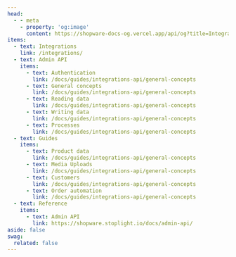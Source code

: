 ```yaml
---
head:
  - - meta
    - property: 'og:image'
      content: https://shopware-docs-og.vercel.app/api/og?title=Integrations
items:
  - text: Integrations
    link: /integrations/
  - text: Admin API
    items:
      - text: Authentication
        link: /docs/guides/integrations-api/general-concepts
      - text: General concepts
        link: /docs/guides/integrations-api/general-concepts
      - text: Reading data
        link: /docs/guides/integrations-api/general-concepts
      - text: Writing data
        link: /docs/guides/integrations-api/general-concepts
      - text: Processes
        link: /docs/guides/integrations-api/general-concepts
  - text: Guides
    items:
      - text: Product data
        link: /docs/guides/integrations-api/general-concepts
      - text: Media Uploads
        link: /docs/guides/integrations-api/general-concepts
      - text: Customers
        link: /docs/guides/integrations-api/general-concepts
      - text: Order automation
        link: /docs/guides/integrations-api/general-concepts
  - text: Reference
    items:
      - text: Admin API
        link: https://shopware.stoplight.io/docs/admin-api/
aside: false
swag:
  related: false
---
```


<SwagLanding image="/landing/themes.png">
    <template #title>Automate, integrate & connect</template>
    <template #description>
        Shopware offers an extensive Admin API that allows for way more than just reading and writing data. Learn how to make the most of it and build integrations, connectors or imports.
    </template>
    <template #ctas>
        <PageRef page="/docs/concepts/api/admin-api" title="Admin API Quick Start" sub="Dive into the basics of authentication, privileges, reading and writing data, working with errors." />
    </template>
    <template #exposed>
        <SwagLandingCardList>
            <template #cards>
                <SwagLandingCard page="/docs/guides/integrations-api/general-concepts/search-criteria">
                    <template #title>Criteria concept</template>
                    <template #sub>Understand the search criteria, a powerful concept to read, filter and aggregate data through the Admin API.</template>
                </SwagLandingCard>
                <SwagLandingCard page="/docs/guides/plugins/themes/add-assets-to-theme">
                    <template #title>Automate processes</template>
                    <template #sub>Transition order or payment states, send out emails, clear caches - automation can make life a lot easier - and more efficient.</template>
                </SwagLandingCard>
                <SwagLandingCard page="/docs/guides/plugins/themes/add-theme-inheritance">
                    <template #title>Working with media</template>
                    <template #sub>When working with products, you're also working with images. Learn best practices to implement media imports.</template>
                </SwagLandingCard>
            </template>
        </SwagLandingCardList>
    </template>
</SwagLanding>